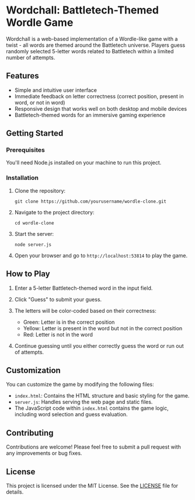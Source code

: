 


# Wordchall: Battletech-Themed Wordle Game

Wordchall is a web-based implementation of a Wordle-like game with a twist - all words are themed around the Battletech universe. Players guess randomly selected 5-letter words related to Battletech within a limited number of attempts.

## Features

- Simple and intuitive user interface
- Immediate feedback on letter correctness (correct position, present in word, or not in word)
- Responsive design that works well on both desktop and mobile devices
- Battletech-themed words for an immersive gaming experience

## Getting Started

### Prerequisites

You'll need Node.js installed on your machine to run this project.

### Installation

1. Clone the repository:
   ```
   git clone https://github.com/yourusername/wordle-clone.git
   ```

2. Navigate to the project directory:
   ```
   cd wordle-clone
   ```

3. Start the server:
   ```
   node server.js
   ```

4. Open your browser and go to `http://localhost:53814` to play the game.

## How to Play

1. Enter a 5-letter Battletech-themed word in the input field.
2. Click "Guess" to submit your guess.
3. The letters will be color-coded based on their correctness:
   - Green: Letter is in the correct position
   - Yellow: Letter is present in the word but not in the correct position
   - Red: Letter is not in the word

4. Continue guessing until you either correctly guess the word or run out of attempts.

## Customization

You can customize the game by modifying the following files:

- `index.html`: Contains the HTML structure and basic styling for the game.
- `server.js`: Handles serving the web page and static files.
- The JavaScript code within `index.html` contains the game logic, including word selection and guess evaluation.

## Contributing

Contributions are welcome! Please feel free to submit a pull request with any improvements or bug fixes.

## License

This project is licensed under the MIT License. See the [LICENSE](LICENSE) file for details.

